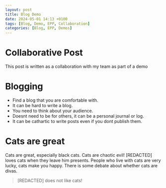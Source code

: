 ```yaml
---
layout: post
title: Blog Demo
date: 2024-05-01 14:13 +0100
tags: [Blog, Demo, EPP, Collaboration]
categories: [Blog, EPP, Demos]
---
```


# Collaborative Post
This post is written as a collaboration with my team as part of a demo

# Blogging
- Find a blog that you are comfortable with.
- It can be hard to write a blog.
- You need to think about your audience.
- Doesnt need to be for others, it can be a personal journal or log.
- It can be cathartic to write posts even if you dont publish them.

# Cats are great
Cats are great, especially black cats. Cats are chaotic evil! [REDACTED] loves cats when they leave him presents.
People who live with cats are very lucky, cats make you happy. There is some debate about whether cats are divas.
> [REDACTED] does not like cats!
